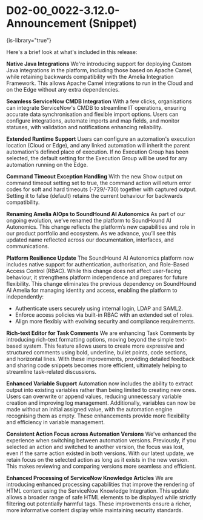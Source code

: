 # D02-00_0022-3.12.0-Announcement (Snippet)

{is-library="true"}

<snippet id="D02-00_0022-3.12.0-Announcement_snippet">

Here's a brief look at what's included in this release:

**Native Java Integrations** 
We're introducing support for deploying Custom Java integrations in the platform, including those based on Apache Camel, while retaining backwards compatibility with the Amelia Integration Framework. This allows Apache Camel integrations to run in the Cloud and on the Edge without any extra dependencies.

**Seamless ServiceNow CMDB Integration** 
With a few clicks, organisations can integrate ServiceNow's CMDB to streamline IT operations, ensuring accurate data synchronisation and flexible import options. Users can configure integrations, automate imports and map fields, and monitor statuses, with validation and notifications enhancing reliability.

**Extended Runtime Support** 
Users can configure an automation's execution location (Cloud or Edge), and any linked automation will inherit the parent automation's defined place of execution. If no Execution Group has been selected, the default setting for the Execution Group will be used for any automation running on the Edge.

**Command Timeout Exception Handling** 
With the new Show output on command timeout setting set to true, the command action will return error codes for soft and hard timeouts (-729/-730) together with captured output. Setting it to false (default) retains the current behaviour for backwards compatibility.

**Renaming Amelia AIOps to SoundHound AI Autonomics**
As part of our ongoing evolution, we’ve renamed the platform to SoundHound AI Autonomics. This change reflects the platform’s new capabilities and role in our product portfolio and ecosystem. As we advance, you’ll see this updated name reflected across our documentation, interfaces, and communications.

**Platform Resilience Update**
The SoundHound AI Autonomics platform now includes native support for authentication, authorisation, and Role-Based Access Control (RBAC). While this change does not affect user-facing behaviour, it strengthens platform independence and prepares for future flexibility. This change eliminates the previous dependency on SoundHound AI Amelia for managing identity and access, enabling the platform to independently:

* Authenticate users securely using internal login, LDAP and SAML2.
* Enforce access policies via built-in RBAC with an extended set of roles.
* Align more flexibly with evolving security and compliance requirements.

**Rich-text Editor for Task Comments**
We are enhancing Task Comments by introducing rich-text formatting options, moving beyond the simple text-based system. This feature allows users to create more expressive and structured comments using bold, underline, bullet points, code sections, and horizontal lines. With these improvements, providing detailed feedback and sharing code snippets becomes more efficient, ultimately helping to streamline task-related discussions.

**Enhanced Variable Support**
Automation now includes the ability to extract output into existing variables rather than being limited to creating new ones. Users can overwrite or append values, reducing unnecessary variable creation and improving log management. Additionally, variables can now be made without an initial assigned value, with the automation engine recognising them as empty. These enhancements provide more flexibility and efficiency in variable management.

**Consistent Action Focus across Automation Versions**
We’ve enhanced the experience when switching between automation versions. Previously, if you selected an action and switched to another version, the focus was lost, even if the same action existed in both versions. With our latest update, we retain focus on the selected action as long as it exists in the new version. This makes reviewing and comparing versions more seamless and efficient.

**Enhanced Processing of ServiceNow Knowledge Articles**
We are introducing enhanced processing capabilities that improve the rendering of HTML content using the ServiceNow Knowledge Integration. This update allows a broader range of safe HTML elements to be displayed while strictly filtering out potentially harmful tags. These improvements ensure a richer, more informative content display while maintaining security standards.

</snippet>